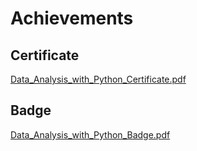 

# Achievements
## Certificate
[Data_Analysis_with_Python_Certificate.pdf](https://prod-files-secure.s3.us-west-2.amazonaws.com/03e82b26-cccb-4906-bb56-adabcbdc0655/1aa3a050-2338-4a85-85d5-899bad17a31c/Data_Analysis_with_Python_Certificate.pdf?X-Amz-Algorithm=AWS4-HMAC-SHA256&X-Amz-Content-Sha256=UNSIGNED-PAYLOAD&X-Amz-Credential=ASIAZI2LB466RHJKSX63%2F20250208%2Fus-west-2%2Fs3%2Faws4_request&X-Amz-Date=20250208T101359Z&X-Amz-Expires=3600&X-Amz-Security-Token=IQoJb3JpZ2luX2VjEHAaCXVzLXdlc3QtMiJIMEYCIQDXv%2FBrwdT8LsTtbWokNpDtguDx%2FB%2BCTCUzsi3KoA2X3QIhAINmnY0%2F56uX6Rx%2B4cuN0AD7KEmkpd41rFsJn2eASO5GKogECIn%2F%2F%2F%2F%2F%2F%2F%2F%2F%2FwEQABoMNjM3NDIzMTgzODA1Igzx198zSQn3VshOT0cq3AMbhq3cpmdulcba3lXBSP9wk%2FnawO3tHrZydaTooY171SVZ4VHYMHh4IiPaIitVgsLlv3zXckN1iGWGVp4Z%2Fk2x3YhTGws2tNV4%2BdBPkD5igNpCoNm%2ByOg9CrB%2BJZjDV7Y8RmaWLDebh4Gw%2BJN9jpgyHbCD8f7JF49d4CzvlIZhHk8zITNddHNGHYhn12%2BZFqqS0NGjBK9GrY6JZYE9H9iwvI0l2y7E1aZaU1uI2JpvCllBbWHfveKB40MBvnJYMlHMm9Tevu2fZm0lIpphsG1LP9za68CuL%2B1bQ7Zn7gyvN7RibUB%2FfZgFDBvT%2BhwkTTtlJ1haQ5l9IpoGezln3NCfh8CoYA37pcjMOITJLxLOPth0TJ7uufU7EtGXycp4d2xYnCRuan%2BRddd3eICyu0lc97NIfOnqaAl5QRY0fiw1NESTMP4OtQ1fYe5Xz25D%2B89CwJJ1GjJYvEAMxgIBdc74MlRJhtJIVV5%2B2bYDmfbzZ%2BdDpfVSKsJJfEovTzQB6pfoiDpoOC7MHFMDH9JGG6ivfhgbU1C42StZG4%2B8r1hPZRw7OyW61Ok5b5qle2h3kMXai5AMddtzcmT30GXjbJ4AR4yruOpIH02fFwsfzT7l2rSzjpdMnW8Ol42C4jDZjpy9BjqkATDTUx%2Fn88ZpWmwekSR7o3shmBme15cgCg8wUFp%2FGh%2FaD1COq22A3NyMsSWvBtSVEFKHEyBXYpmjeSCOqG%2FpwRN5s2CEyBNxJ4Csu8HLxkMImmSRRZATXBJZpOgqI%2BwAx%2BHQj6B45sNpfIJ0gAqphhDolhx5%2FFpiDF5bhAU8tCl%2FMV3xaOe%2FG1OEPlLh9YetdlI87jI4JwswUFVJRFcwS9Hk1wRx&X-Amz-Signature=11f70be66dda9e2ee4d0d277d3ff6078c06b6d3b1b2605bc98269b9cfb790884&X-Amz-SignedHeaders=host&x-id=GetObject)
## Badge
[Data_Analysis_with_Python_Badge.pdf](https://prod-files-secure.s3.us-west-2.amazonaws.com/03e82b26-cccb-4906-bb56-adabcbdc0655/4fa9bcf8-b584-40dd-8775-c0bfadf6a6f0/Data_Analysis_with_Python_Badge.pdf?X-Amz-Algorithm=AWS4-HMAC-SHA256&X-Amz-Content-Sha256=UNSIGNED-PAYLOAD&X-Amz-Credential=ASIAZI2LB466RHJKSX63%2F20250208%2Fus-west-2%2Fs3%2Faws4_request&X-Amz-Date=20250208T101359Z&X-Amz-Expires=3600&X-Amz-Security-Token=IQoJb3JpZ2luX2VjEHAaCXVzLXdlc3QtMiJIMEYCIQDXv%2FBrwdT8LsTtbWokNpDtguDx%2FB%2BCTCUzsi3KoA2X3QIhAINmnY0%2F56uX6Rx%2B4cuN0AD7KEmkpd41rFsJn2eASO5GKogECIn%2F%2F%2F%2F%2F%2F%2F%2F%2F%2FwEQABoMNjM3NDIzMTgzODA1Igzx198zSQn3VshOT0cq3AMbhq3cpmdulcba3lXBSP9wk%2FnawO3tHrZydaTooY171SVZ4VHYMHh4IiPaIitVgsLlv3zXckN1iGWGVp4Z%2Fk2x3YhTGws2tNV4%2BdBPkD5igNpCoNm%2ByOg9CrB%2BJZjDV7Y8RmaWLDebh4Gw%2BJN9jpgyHbCD8f7JF49d4CzvlIZhHk8zITNddHNGHYhn12%2BZFqqS0NGjBK9GrY6JZYE9H9iwvI0l2y7E1aZaU1uI2JpvCllBbWHfveKB40MBvnJYMlHMm9Tevu2fZm0lIpphsG1LP9za68CuL%2B1bQ7Zn7gyvN7RibUB%2FfZgFDBvT%2BhwkTTtlJ1haQ5l9IpoGezln3NCfh8CoYA37pcjMOITJLxLOPth0TJ7uufU7EtGXycp4d2xYnCRuan%2BRddd3eICyu0lc97NIfOnqaAl5QRY0fiw1NESTMP4OtQ1fYe5Xz25D%2B89CwJJ1GjJYvEAMxgIBdc74MlRJhtJIVV5%2B2bYDmfbzZ%2BdDpfVSKsJJfEovTzQB6pfoiDpoOC7MHFMDH9JGG6ivfhgbU1C42StZG4%2B8r1hPZRw7OyW61Ok5b5qle2h3kMXai5AMddtzcmT30GXjbJ4AR4yruOpIH02fFwsfzT7l2rSzjpdMnW8Ol42C4jDZjpy9BjqkATDTUx%2Fn88ZpWmwekSR7o3shmBme15cgCg8wUFp%2FGh%2FaD1COq22A3NyMsSWvBtSVEFKHEyBXYpmjeSCOqG%2FpwRN5s2CEyBNxJ4Csu8HLxkMImmSRRZATXBJZpOgqI%2BwAx%2BHQj6B45sNpfIJ0gAqphhDolhx5%2FFpiDF5bhAU8tCl%2FMV3xaOe%2FG1OEPlLh9YetdlI87jI4JwswUFVJRFcwS9Hk1wRx&X-Amz-Signature=9d6e6cc14e19ea01b28e88e36efcd691e8231c880e684d54c6de1d783a4417d0&X-Amz-SignedHeaders=host&x-id=GetObject)
